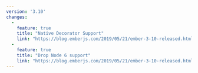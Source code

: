 ```yaml
---
version: '3.10'
changes:
  -
    feature: true
    title: "Native Decorator Support"
    link: "https://blog.emberjs.com/2019/05/21/ember-3-10-released.html"
  -
    feature: true
    title: "Drop Node 6 support"
    link: "https://blog.emberjs.com/2019/05/21/ember-3-10-released.html"
---
```

